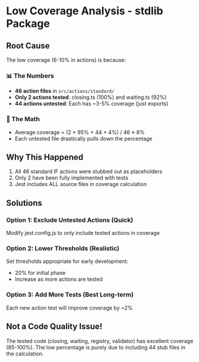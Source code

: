 # Low Coverage Analysis - stdlib Package

## Root Cause
The low coverage (6-10% in actions) is because:

### 📊 The Numbers
- **46 action files** in `src/actions/standard/`
- **Only 2 actions tested**: closing.ts (100%) and waiting.ts (92%)
- **44 actions untested**: Each has ~3-5% coverage (just exports)

### 🧮 The Math
- Average coverage = (2 × 95% + 44 × 4%) / 46 ≈ 8%
- Each untested file drastically pulls down the percentage

## Why This Happened
1. All 46 standard IF actions were stubbed out as placeholders
2. Only 2 have been fully implemented with tests
3. Jest includes ALL source files in coverage calculation

## Solutions

### Option 1: Exclude Untested Actions (Quick)
Modify jest.config.js to only include tested actions in coverage

### Option 2: Lower Thresholds (Realistic)
Set thresholds appropriate for early development:
- 20% for initial phase
- Increase as more actions are tested

### Option 3: Add More Tests (Best Long-term)
Each new action test will improve coverage by ~2%

## Not a Code Quality Issue!
The tested code (closing, waiting, registry, validator) has excellent coverage (85-100%). The low percentage is purely due to including 44 stub files in the calculation.
